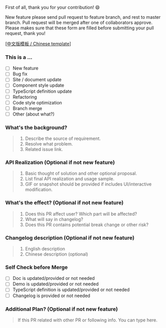First of all, thank you for your contribution! 😄

New feature please send pull request to feature branch, and rest to master branch. Pull request will be merged after one of collaborators approve. Please makes sure that these form are filled before submitting your pull request, thank you!

[[中文版模板 / Chinese template](./pr_cn.md)]

### This is a ...

- [ ] New feature
- [ ] Bug fix
- [ ] Site / document update
- [ ] Component style update
- [ ] TypeScript definition update
- [ ] Refactoring
- [ ] Code style optimization
- [ ] Branch merge
- [ ] Other (about what?)

### What's the background?

> 1. Describe the source of requirement.
> 2. Resolve what problem.
> 3. Related issue link.

### API Realization (Optional if not new feature)

> 1. Basic thought of solution and other optional proposal.
> 2. List final API realization and usage sample.
> 3. GIF or snapshot should be provided if includes UI/interactive modification.

### What's the effect? (Optional if not new feature)

> 1. Does this PR affect user? Which part will be affected?
> 2. What will say in changelog?
> 3. Does this PR contains potential break change or other risk?

### Changelog description (Optional if not new feature)

> 1. English description
> 2. Chinese description (optional)

### Self Check before Merge

- [ ] Doc is updated/provided or not needed
- [ ] Demo is updated/provided or not needed
- [ ] TypeScript definition is updated/provided or not needed
- [ ] Changelog is provided or not needed

### Additional Plan? (Optional if not new feature)

> If this PR related with other PR or following info. You can type here.
